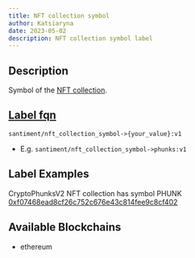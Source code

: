 ```yaml
---
title: NFT collection symbol
author: Katsiaryna
date: 2023-05-02
description: NFT collection symbol label
---
```


## Description

Symbol of the [NFT collection](/labels/nft-collection).

## [Label fqn](/labels/label-fqn)

`santiment/nft_collection_symbol->{your_value}:v1`

- E.g. `santiment/nft_collection_symbol->phunks:v1`


## Label Examples

CryptoPhunksV2 NFT collection has symbol PHUNK [0xf07468ead8cf26c752c676e43c814fee9c8cf402](https://etherscan.io/token/0xf07468ead8cf26c752c676e43c814fee9c8cf402)

## Available Blockchains

* ethereum
